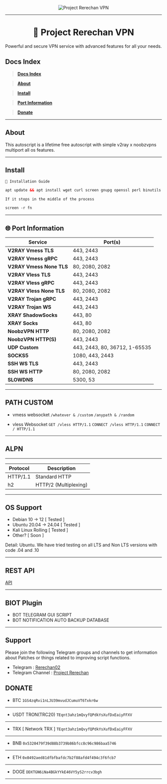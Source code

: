 <p align="center">
  <img src="https://readme-typing-svg.herokuapp.com?color=red&center=true&vCenter=true&lines=Welcome+to+PROJECT+RERECHAN+[VPN]" alt="Project Rerechan VPN">
</p>

---

<h1 align="center">📡 Project Rerechan VPN</h1>
<p align="center">
  Powerful and secure VPN service with advanced features for all your needs.
</p>

## Docs Index

> [**Docs Index**](#Docs-Index)

> [**About**](#About)

> [**Install**](#Install)

> [**Port Information**](#Port-Information)

> [**Donate**](#Donate)

---

## About

This autoscript is a lifetime free autoscript with simple v2ray x noobzvpns multiport all os features.

---
## Install

``🚀 Installation Guide``
```html
apt update && apt install wget curl screen gnupg openssl perl binutils -y && wget -O install.sh "https://codeberg.org/Rerechan02/scvps-stable/raw/branch/main/install.sh" && chmod +x install.sh && screen -S fn ./install.sh; if [ $? -ne 0 ]; then rm -f install.sh; fi
```

``If it stops in the middle of the process``
```html
screen -r fn
```
---

## 🌐 Port Information
| **Service**             | **Port(s)**           |
|-------------------------|-----------------------|
| **V2RAY Vmess TLS**      | 443, 2443                  |
| **V2RAY Vmess gRPC**     | 443, 2443                  |
| **V2RAY Vmess None TLS** | 80, 2080, 2082             |
| **V2RAY Vless TLS**      | 443, 2443                  |
| **V2RAY Vless gRPC**     | 443, 2443                  |
| **V2RAY Vless None TLS** | 80, 2080, 2082             |
| **V2RAY Trojan gRPC**    | 443, 2443                  |
| **V2RAY Trojan WS**      | 443, 2443                  |
| **XRAY  ShadowSocks**    | 443, 80                    |
| **XRAY  Socks**          | 443, 80                    |
| **NoobzVPN HTTP**        | 80, 2080, 2082             |
| **NoobzVPN HTTP(S)**     | 443, 2443                  |
| **UDP Custom**           | 443, 2443, 80, 36712, 1-65535                  |
| **SOCKS5**               | 1080, 443, 2443            |
| **SSH WS TLS**           | 443, 2443                  |
| **SSH WS HTTP**          | 80, 2080, 2082             |
| **SLOWDNS**              | 5300, 53                   |

---
## PATH CUSTOM
- vmess websocket
`/whatever & /custom`
`/anypath & /random`

- vless Websocket
`GET /vless HTTP/1.1`
`CONNECT /vless HTTP/1.1`
`CONNECT / HTTP/1.1`

---

## ALPN
---
| Protocol   | Description                |
|------------|----------------------------|
| HTTP/1.1   | Standard HTTP              |
| h2         | HTTP/2 (Multiplexing)      |
---

## OS Support

- Debian 10 -> 12 [ Tested ]
- Ubuntu 20.04 -> 24.04 [ Tested ]
- Kali Linux Rolling [ Tested ]
- Other? [ Soon ]

Detail: Ubuntu. We have tried testing on all LTS and Non LTS versions with code .04 and .10

---

## REST API

[API](./API.md)

---

## BIOT Plugin
- BOT TELEGRAM GUI SCRIPT 
- BOT NOTIFICATION AUTO BACKUP DATABASE

---

## Support

Please join the following Telegram groups and channels to get information about Patches or things related to improving script functions.
- Telegram : [Rerechan02](https://t.me/Rerechan02)
- Telegram Channel : [Project Rerechan](https://t.me/project_rerechan)


## DONATE
- BTC
`1GS4zqRvi1nLJU39mvudJCumuVT6Txkr6w`
---
- USDT TRON(TRC20)
`TEqnt3ahz1mQvyfQPdkYsXufDxEaiyFFXV`
---
- TRX [ Network TRX ]
`TEqnt3ahz1mQvyfQPdkYsXufDxEaiyFFXV`
---
- BNB
`0x5320479f39d88b3739b86bfcc8c96c986baa5746`
---
- ETH
`0x0492aed81dfbfbafdc7b2f88afd4f494c3f6fcb7`
---
- DOGE
`DDXTGN6iNa4BGkYYkE46VY5yS2rrcv3bgh`
---
